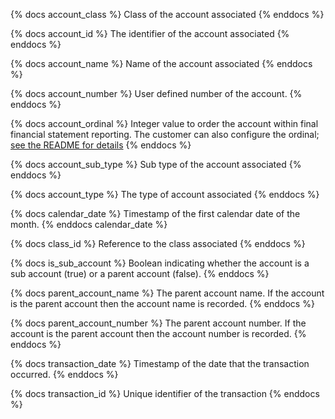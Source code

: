 {% docs account_class %}
Class of the account associated
{% enddocs %}

{% docs account_id %}
The identifier of the account associated
{% enddocs %}

{% docs account_name %}
Name of the account associated
{% enddocs %}

{% docs account_number %}
User defined number of the account.
{% enddocs %}

{% docs account_ordinal %}
Integer value to order the account within final financial statement reporting. The customer can also configure the ordinal; [see the README for details](https://github.com/fivetran/dbt_quickbooks/blob/main/README.md#customize-the-account-ordering-of-your-profit-loss-and-balance-sheet-models)
{% enddocs %}

{% docs account_sub_type %}
Sub type of the account associated
{% enddocs %}

{% docs account_type %}
The type of account associated
{% enddocs %}

{% docs calendar_date %}
Timestamp of the first calendar date of the month.
{% enddocs calendar_date %}

{% docs class_id %}
Reference to the class associated
{% enddocs %}

{% docs is_sub_account %}
Boolean indicating whether the account is a sub account (true) or a parent account (false).
{% enddocs %}

{% docs parent_account_name %}
The parent account name. If the account is the parent account then the account name is recorded.
{% enddocs %}

{% docs parent_account_number %}
The parent account number. If the account is the parent account then the account number is recorded.
{% enddocs %}

{% docs transaction_date %}
Timestamp of the date that the transaction occurred.
{% enddocs %}

{% docs transaction_id %}
Unique identifier of the transaction
{% enddocs %}
